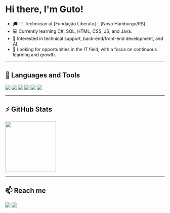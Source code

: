 # Hi there, I'm Guto!

- 🎓 IT Technician at [Fundação Liberato] – [Novo Hamburgo/RS]
- 💻 Currently learning C#, SQL, HTML, CSS, JS, and Java.
- 🤖 Interested in technical support, back-end/front-end development, and AI.
- 🎯 Looking for opportunities in the IT field, with a focus on continuous learning and growth.

---

## 🧰 Languages and Tools  
<p align="left">
  <img src="https://img.shields.io/badge/Java-%23ED8B00.svg?logo=openjdk&logoColor=white"/>
  <img src="https://custom-icon-badges.demolab.com/badge/C%23-%23239120.svg?logo=cshrp&logoColor=white"/>
  <img src="https://img.shields.io/badge/-HTML5-E34F26?style=flat&logo=html5&logoColor=white"/>
  <img src="https://img.shields.io/badge/-CSS3-1572B6?style=flat&logo=css3&logoColor=white"/>
  <img src="https://img.shields.io/badge/-JavaScript-F7DF1E?style=flat&logo=javascript&logoColor=black"/>
  <img src="https://custom-icon-badges.demolab.com/badge/Oracle-F80000?logo=oracle&logoColor=fff"/>
</p>

---

## ⚡ GitHub Stats  
<p align="left">
  <img height="160em" src="https://github-readme-stats.vercel.app/api/top-langs/?username=Gutovx&layout=compact&theme=radical"/>
</p>

---

## 📫 Reach me  
<p align="left">
  <a href="https://www.linkedin.com/in/augusto-vinícius-vargas-95339327b" target="_blank"><img src="https://custom-icon-badges.demolab.com/badge/LinkedIn-0A66C2?logo=linkedin-white&logoColor=fff"/></a>
  <a href="https://www.instagram.com/augusto_vargass" target="_blank"><img src="https://img.shields.io/badge/Instagram-%23E4405F.svg?logo=Instagram&logoColor=white"/></a>
</p>
